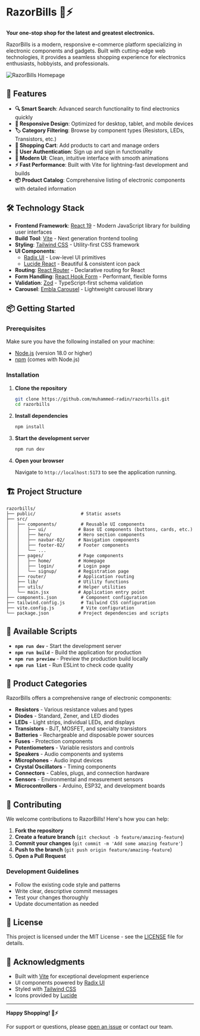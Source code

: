 # RazorBills 🛒⚡

**Your one-stop shop for the latest and greatest electronics.**

RazorBills is a modern, responsive e-commerce platform specializing in electronic components and gadgets. Built with cutting-edge web technologies, it provides a seamless shopping experience for electronics enthusiasts, hobbyists, and professionals.

![RazorBills Homepage](https://github.com/user-attachments/assets/5ef364c0-94c7-4a6d-a03c-02a006bff5b5)

## 🚀 Features

- **🔍 Smart Search**: Advanced search functionality to find electronics quickly
- **📱 Responsive Design**: Optimized for desktop, tablet, and mobile devices
- **🏷️ Category Filtering**: Browse by component types (Resistors, LEDs, Transistors, etc.)
- **🛒 Shopping Cart**: Add products to cart and manage orders
- **👤 User Authentication**: Sign up and sign in functionality
- **🎨 Modern UI**: Clean, intuitive interface with smooth animations
- **⚡ Fast Performance**: Built with Vite for lightning-fast development and builds
- **📦 Product Catalog**: Comprehensive listing of electronic components with detailed information

## 🛠️ Technology Stack

- **Frontend Framework**: [React 19](https://reactjs.org/) - Modern JavaScript library for building user interfaces
- **Build Tool**: [Vite](https://vitejs.dev/) - Next generation frontend tooling
- **Styling**: [Tailwind CSS](https://tailwindcss.com/) - Utility-first CSS framework
- **UI Components**: 
  - [Radix UI](https://www.radix-ui.com/) - Low-level UI primitives
  - [Lucide React](https://lucide.dev/) - Beautiful & consistent icon pack
- **Routing**: [React Router](https://reactrouter.com/) - Declarative routing for React
- **Form Handling**: [React Hook Form](https://react-hook-form.com/) - Performant, flexible forms
- **Validation**: [Zod](https://zod.dev/) - TypeScript-first schema validation
- **Carousel**: [Embla Carousel](https://www.embla-carousel.com/) - Lightweight carousel library

## 📦 Getting Started

### Prerequisites

Make sure you have the following installed on your machine:
- [Node.js](https://nodejs.org/) (version 18.0 or higher)
- [npm](https://www.npmjs.com/) (comes with Node.js)

### Installation

1. **Clone the repository**
   ```bash
   git clone https://github.com/muhammed-radin/razorbills.git
   cd razorbills
   ```

2. **Install dependencies**
   ```bash
   npm install
   ```

3. **Start the development server**
   ```bash
   npm run dev
   ```

4. **Open your browser**
   
   Navigate to `http://localhost:5173` to see the application running.

## 🏗️ Project Structure

```
razorbills/
├── public/                 # Static assets
├── src/
│   ├── components/         # Reusable UI components
│   │   ├── ui/            # Base UI components (buttons, cards, etc.)
│   │   ├── hero/          # Hero section components
│   │   ├── navbar-02/     # Navigation components
│   │   ├── footer-02/     # Footer components
│   │   └── ...
│   ├── pages/             # Page components
│   │   ├── home/          # Homepage
│   │   ├── login/         # Login page
│   │   └── signup/        # Registration page
│   ├── router/            # Application routing
│   ├── lib/               # Utility functions
│   ├── utils/             # Helper utilities
│   └── main.jsx           # Application entry point
├── components.json         # Component configuration
├── tailwind.config.js      # Tailwind CSS configuration
├── vite.config.js          # Vite configuration
└── package.json           # Project dependencies and scripts
```

## 🚀 Available Scripts

- **`npm run dev`** - Start the development server
- **`npm run build`** - Build the application for production
- **`npm run preview`** - Preview the production build locally
- **`npm run lint`** - Run ESLint to check code quality

## 🎯 Product Categories

RazorBills offers a comprehensive range of electronic components:

- **Resistors** - Various resistance values and types
- **Diodes** - Standard, Zener, and LED diodes
- **LEDs** - Light strips, individual LEDs, and displays
- **Transistors** - BJT, MOSFET, and specialty transistors
- **Batteries** - Rechargeable and disposable power sources
- **Fuses** - Protection components
- **Potentiometers** - Variable resistors and controls
- **Speakers** - Audio components and systems
- **Microphones** - Audio input devices
- **Crystal Oscillators** - Timing components
- **Connectors** - Cables, plugs, and connection hardware
- **Sensors** - Environmental and measurement sensors
- **Microcontrollers** - Arduino, ESP32, and development boards

## 🤝 Contributing

We welcome contributions to RazorBills! Here's how you can help:

1. **Fork the repository**
2. **Create a feature branch** (`git checkout -b feature/amazing-feature`)
3. **Commit your changes** (`git commit -m 'Add some amazing feature'`)
4. **Push to the branch** (`git push origin feature/amazing-feature`)
5. **Open a Pull Request**

### Development Guidelines

- Follow the existing code style and patterns
- Write clear, descriptive commit messages
- Test your changes thoroughly
- Update documentation as needed

## 📄 License

This project is licensed under the MIT License - see the [LICENSE](LICENSE) file for details.

## 🙏 Acknowledgments

- Built with [Vite](https://vitejs.dev/) for exceptional development experience
- UI components powered by [Radix UI](https://www.radix-ui.com/)
- Styled with [Tailwind CSS](https://tailwindcss.com/)
- Icons provided by [Lucide](https://lucide.dev/)

---

**Happy Shopping! 🛒⚡**

For support or questions, please [open an issue](https://github.com/muhammed-radin/razorbills/issues) or contact our team.
